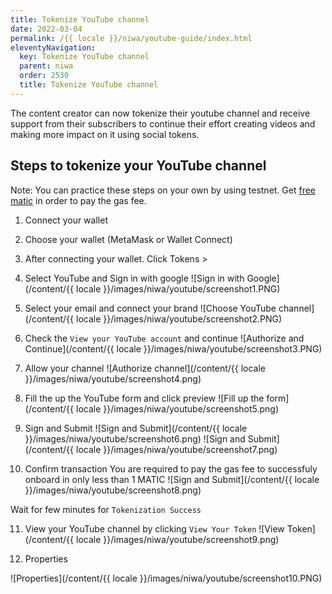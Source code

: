 ```yaml
---
title: Tokenize YouTube channel
date: 2022-03-04
permalink: /{{ locale }}/niwa/youtube-guide/index.html
eleventyNavigation:
  key: Tokenize YouTube channel
  parent: niwa
  order: 2530
  title: Tokenize YouTube channel
---
```


The content creator can now tokenize their youtube channel and receive support from their subscribers to continue their effort creating videos and making more impact on it using social tokens.

## Steps to tokenize your YouTube channel

Note: You can practice these steps on your own by using testnet. Get [free matic](https://faucet.polygon.technology/) in order to pay the gas fee.

1. Connect your wallet
2. Choose your wallet (MetaMask or Wallet Connect)
3. After connecting your wallet. Click Tokens >
4. Select YouTube and Sign in with google
   ![Sign in with Google](/content/{{ locale }}/images/niwa/youtube/screenshot1.PNG)

5. Select your email and connect your brand
   ![Choose YouTube channel](/content/{{ locale }}/images/niwa/youtube/screenshot2.PNG)

6. Check the `View your YouTube account` and continue
   ![Authorize and Continue](/content/{{ locale }}/images/niwa/youtube/screenshot3.PNG)

7. Allow your channel
   ![Authorize channel](/content/{{ locale }}/images/niwa/youtube/screenshot4.png)

8. Fill the up the YouTube form and click preview
   ![Fill up the form](/content/{{ locale }}/images/niwa/youtube/screenshot5.png)

9. Sign and Submit
   ![Sign and Submit](/content/{{ locale }}/images/niwa/youtube/screenshot6.png)
   ![Sign and Submit](/content/{{ locale }}/images/niwa/youtube/screenshot7.png)

10. Confirm transaction
    You are required to pay the gas fee to successfuly onboard in only less than 1 MATIC
    ![Sign and Submit](/content/{{ locale }}/images/niwa/youtube/screenshot8.png)

Wait for few minutes for `Tokenization Success`

11. View your YouTube channel by clicking `View Your Token`
    ![View Token](/content/{{ locale }}/images/niwa/youtube/screenshot9.png)

12. Properties

![Properties](/content/{{ locale }}/images/niwa/youtube/screenshot10.PNG)
